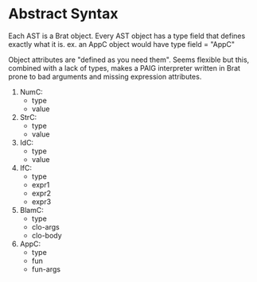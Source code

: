# Abstract Syntax 
Each AST is a Brat object. Every AST object has a type field that defines exactly what it is.
ex. an AppC object would have type field = "AppC"

Object attributes are "defined as you need them". Seems flexible but this, combined with a lack of types, makes a PAIG interpreter written in Brat prone to bad arguments and missing expression attributes.

1) NumC:
    - type
    - value
2) StrC:
    - type  
    - value
3) IdC:
    - type    
    - value
4) IfC:
    - type
    - expr1 
    - expr2
    - expr3 
5) BlamC:
    - type
    - clo-args
    - clo-body
6) AppC:
    - type
    - fun
    - fun-args